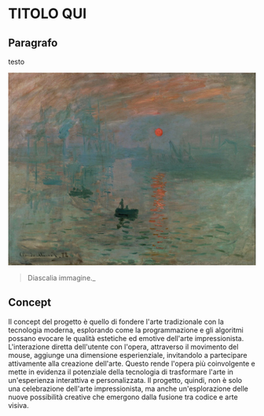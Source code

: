 # TITOLO QUI

## Paragrafo
testo

![Alt Text](https://github.com/RobP17/archive-2024/blob/main/RobP17/Immagini/Monet_-_Impression%2C_Sunrise.jpg)
>Diascalia immagine._  


## Concept
Il concept del progetto è quello di  fondere l'arte tradizionale con la tecnologia moderna, esplorando come la programmazione e gli algoritmi possano evocare le qualità estetiche ed emotive dell'arte impressionista. 
L'interazione diretta dell'utente con l'opera, attraverso il movimento del mouse, aggiunge una dimensione esperienziale, invitandolo a partecipare attivamente alla creazione dell'arte. 
Questo rende l'opera più coinvolgente e mette in evidenza il potenziale della tecnologia di trasformare l'arte in un'esperienza interattiva e personalizzata. 
Il progetto, quindi, non è solo una celebrazione dell'arte impressionista, ma anche un'esplorazione delle nuove possibilità creative che emergono dalla fusione tra codice e arte visiva.
